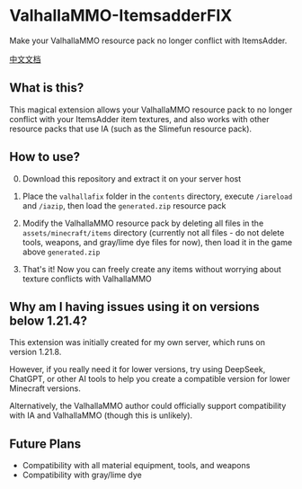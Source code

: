# ValhallaMMO-ItemsadderFIX
Make your ValhallaMMO resource pack no longer conflict with ItemsAdder.

[中文文档](README_zhcn.md)

## What is this?
This magical extension allows your ValhallaMMO resource pack to no longer conflict with your ItemsAdder item textures, and also works with other resource packs that use IA (such as the Slimefun resource pack).

## How to use?
0. Download this repository and extract it on your server host

1. Place the `valhallafix` folder in the `contents` directory, execute `/iareload` and `/iazip`, then load the `generated.zip` resource pack

2. Modify the ValhallaMMO resource pack by deleting all files in the `assets/minecraft/items` directory (currently not all files - do not delete tools, weapons, and gray/lime dye files for now), then load it in the game above `generated.zip`

3. That's it! Now you can freely create any items without worrying about texture conflicts with ValhallaMMO

## Why am I having issues using it on versions below 1.21.4?
This extension was initially created for my own server, which runs on version 1.21.8.

However, if you really need it for lower versions, try using DeepSeek, ChatGPT, or other AI tools to help you create a compatible version for lower Minecraft versions.

Alternatively, the ValhallaMMO author could officially support compatibility with IA and ValhallaMMO (though this is unlikely).

## Future Plans
- Compatibility with all material equipment, tools, and weapons
- Compatibility with gray/lime dye
